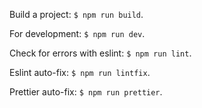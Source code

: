 Build a project: `$ npm run build`.

For development: `$ npm run dev`.

Check for errors with eslint: `$ npm run lint`.

Eslint auto-fix: `$ npm run lintfix`.

Prettier auto-fix: `$ npm run prettier`.
